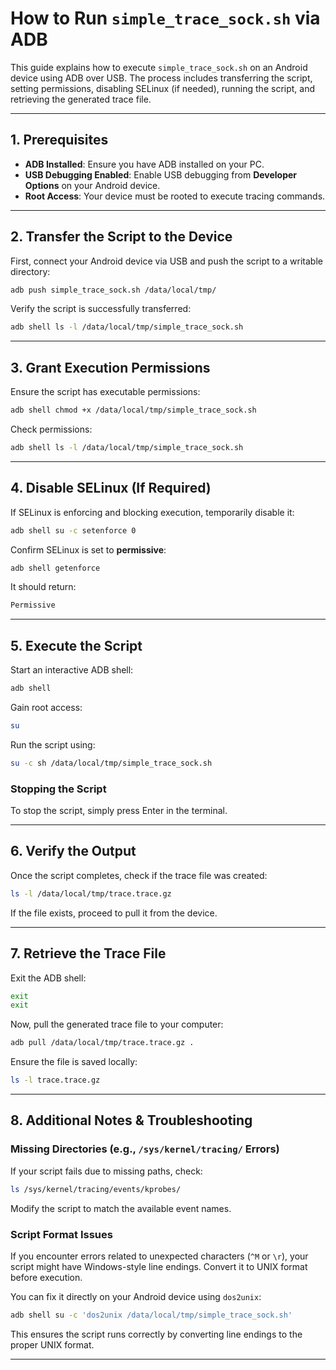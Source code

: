 # **How to Run `simple_trace_sock.sh` via ADB**

This guide explains how to execute `simple_trace_sock.sh` on an Android device using ADB over USB. The process includes transferring the script, setting permissions, disabling SELinux (if needed), running the script, and retrieving the generated trace file.

---

## **1. Prerequisites**
- **ADB Installed**: Ensure you have ADB installed on your PC.  
- **USB Debugging Enabled**: Enable USB debugging from **Developer Options** on your Android device.  
- **Root Access**: Your device must be rooted to execute tracing commands.  

---

## **2. Transfer the Script to the Device**
First, connect your Android device via USB and push the script to a writable directory:

```bash
adb push simple_trace_sock.sh /data/local/tmp/
```

Verify the script is successfully transferred:

```bash
adb shell ls -l /data/local/tmp/simple_trace_sock.sh
```

---

## **3. Grant Execution Permissions**
Ensure the script has executable permissions:

```bash
adb shell chmod +x /data/local/tmp/simple_trace_sock.sh
```

Check permissions:

```bash
adb shell ls -l /data/local/tmp/simple_trace_sock.sh
```

---

## **4. Disable SELinux (If Required)**
If SELinux is enforcing and blocking execution, temporarily disable it:

```bash
adb shell su -c setenforce 0
```

Confirm SELinux is set to **permissive**:

```bash
adb shell getenforce
```

It should return:

```bash
Permissive
```

---

## **5. Execute the Script**
Start an interactive ADB shell:

```bash
adb shell
```

Gain root access:

```bash
su
```

Run the script using: 
```bash
su -c sh /data/local/tmp/simple_trace_sock.sh
```

### Stopping the Script
To stop the script, simply press Enter in the terminal.

---

## **6. Verify the Output**
Once the script completes, check if the trace file was created:

```bash
ls -l /data/local/tmp/trace.trace.gz
```

If the file exists, proceed to pull it from the device.

---

## **7. Retrieve the Trace File**
Exit the ADB shell:

```bash
exit
exit
```

Now, pull the generated trace file to your computer:

```bash
adb pull /data/local/tmp/trace.trace.gz .
```

Ensure the file is saved locally:

```bash
ls -l trace.trace.gz
```

---

## **8. Additional Notes & Troubleshooting**

### **Missing Directories (e.g., `/sys/kernel/tracing/` Errors)**
If your script fails due to missing paths, check:

```bash
ls /sys/kernel/tracing/events/kprobes/
```

Modify the script to match the available event names.

### **Script Format Issues**  
If you encounter errors related to unexpected characters (`^M` or `\r`), your script might have Windows-style line endings. Convert it to UNIX format before execution.

You can fix it directly on your Android device using `dos2unix`:

```bash
adb shell su -c 'dos2unix /data/local/tmp/simple_trace_sock.sh'
```

This ensures the script runs correctly by converting line endings to the proper UNIX format.

---
